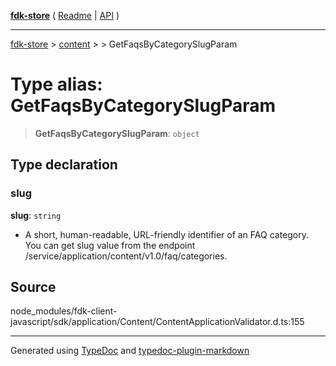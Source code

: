[**fdk-store**](../../../README.md) ( [Readme](../../../README.md) \| [API](../../../API.md) )

---

[fdk-store](../../../API.md) > [content](../../README.md) > [<internal>](../README.md) > GetFaqsByCategorySlugParam

# Type alias: GetFaqsByCategorySlugParam

> **GetFaqsByCategorySlugParam**: `object`

## Type declaration

### slug

**slug**: `string`

- A short, human-readable, URL-friendly identifier of
  an FAQ category. You can get slug value from the endpoint
  /service/application/content/v1.0/faq/categories.

## Source

node_modules/fdk-client-javascript/sdk/application/Content/ContentApplicationValidator.d.ts:155

---

Generated using [TypeDoc](https://typedoc.org/) and [typedoc-plugin-markdown](https://www.npmjs.com/package/typedoc-plugin-markdown)
